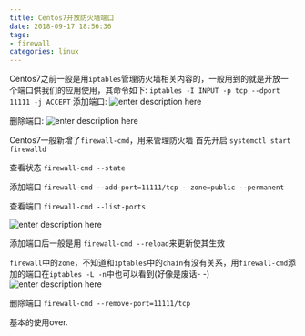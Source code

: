 ```yaml
---
title: Centos7开放防火墙端口
date: 2018-09-17 18:56:36
tags:
- firewall
categories: linux
---
```


Centos7之前一般是用`iptables`管理防火墙相关内容的，一般用到的就是开放一个端口供我们的应用使用，其命令如下:
`iptables -I INPUT -p tcp --dport 11111 -j ACCEPT`
添加端口:
![enter description here](https://image.zero22.top/firewall/iptables1.png)

删除端口:
![enter description here](https://image.zero22.top/firewall/iptables2.png)

Centos7一般新增了`firewall-cmd`，用来管理防火墙
首先开启
`systemctl start firewalld`

查看状态
`firewall-cmd --state`

添加端口
`firewall-cmd --add-port=11111/tcp --zone=public --permanent`

查看端口
`firewall-cmd --list-ports`

![enter description here](https://image.zero22.top/firewall/firewall-cmd1.png)

添加端口后一般是用 `firewall-cmd --reload`来更新使其生效

`firewall`中的`zone`，不知道和`iptables`中的`chain`有没有关系，用`firewall-cmd`添加的端口在`iptables -L -n`中也可以看到(好像是废话- -)
![enter description here](https://image.zero22.top/firewall/firewall-cmd2.png)

删除端口
`firewall-cmd --remove-port=11111/tcp`

基本的使用over.